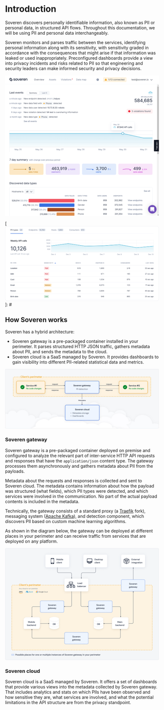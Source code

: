 # Introduction

Soveren discovers personally identifiable information, also known as PII or personal data, in structured API flows. Throughout this documentation, we will be using PII and personal data interchangeably.

Soveren monitors and parses traffic between the services, identifying personal information along with its sensitivity, with sensitivity graded in accordance with the consequences that might arise if that information was leaked or used inappropriately.
Preconfigured dashboards provide a view into privacy incidents and risks related to PII so that engineering and security leaders can make informed security and privacy decisions.


![PII dashboard](img/dashboards/overview-dashboard.png "PII dashboard")

[ ![PII dashboard](img/dashboards/pii-types-overview-cropped.png "PII dashboard") ]: #

## How Soveren works

Soveren has a hybrid architecture:

* Soveren gateway is a pre-packaged container installed in your perimeter. It parses structured HTTP JSON traffic, gathers metadata about PII, and sends the metadata to the cloud.
* Soveren сloud is a SaaS managed by Soveren. It provides dashboards to gain visibility into different PII-related statistical data and metrics.

![Soveren architecture simplified](img/architecture/architecture-concept.jpg "Soveren architecture simplified")


### Soveren gateway

Soveren gateway is a pre-packaged container deployed on premise and configured to analyze the relevant part of inter-service HTTP API requests and responses that have the `application/json` content type. 
The gateway processes them asynchronously and gathers metadata about PII from the payloads.

Metadata about the requests and responses is collected and sent to Soveren сloud.
The metadata contains information about how the payload was structured (what fields), which PII types were detected, and which services were involved in the communication.
No part of the actual payload contents is included in the metadata.

Technically, the gateway consists of a standard proxy (a [Traefik](https://doc.traefik.io/traefik/) fork), messaging system ([Apache Kafka](https://kafka.apache.org/documentation/>)), and detection component, which discovers PII based on custom machine learning algorithms.

As shown in the diagram below, the gateway can be deployed at different places in your perimeter and can receive traffic from services that are deployed on any platform.
 

![Integration options](img/architecture/integration-4.png "Integration options")



### Soveren сloud

Soveren сloud is a SaaS managed by Soveren.
It offers a set of dashboards that provide various views into the metadata collected by Soveren gateway.
That includes analytics and stats on which PIIs have been observed and how sensitive they are, what services are involved, and what the potential limitations in the API structure are from the privacy standpoint.
